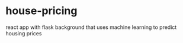 # house-pricing
react app with flask background that uses machine learning to predict housing prices
